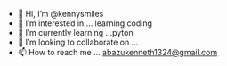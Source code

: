 - 👋 Hi, I’m @kennysmiles
- 👀 I’m interested in ... learning coding
- 🌱 I’m currently learning ...pyton
- 💞️ I’m looking to collaborate on ...
- 📫 How to reach me ... abazukenneth1324@gmail.com

<!---
kennysmiles/kennysmiles is a ✨ special ✨ repository because its `README.md` (this file) appears on your GitHub profile.
You can click the Preview link to take a look at your changes.
--->
